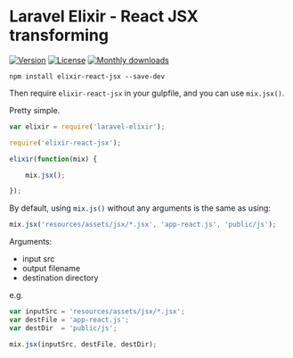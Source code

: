 # Laravel Elixir - React JSX transforming

[![Version](https://img.shields.io/npm/v/elixir-react-jsx.svg?style=flat-square)](https://www.npmjs.com/package/elixir-react-jsx) 
 [![License](https://img.shields.io/npm/l/elixir-react-jsx.svg?style=flat-square)](https://www.npmjs.com/package/elixir-react-jsx)
 [![Monthly downloads](https://img.shields.io/npm/dm/elixir-react-jsx.svg?style=flat-square)](https://www.npmjs.com/package/elixir-react-jsx) 

`npm install elixir-react-jsx --save-dev`

Then require `elixir-react-jsx` in your gulpfile, and you can use `mix.jsx()`.

Pretty simple.

```js
var elixir = require('laravel-elixir');

require('elixir-react-jsx');

elixir(function(mix) {

    mix.jsx();

});
```

By default, using `mix.js()` without any arguments is the same as using:

```js
mix.jsx('resources/assets/jsx/*.jsx', 'app-react.js', 'public/js');
```

Arguments:

 - input src
 - output filename
 - destination directory

e.g.

```js
var inputSrc = 'resources/assets/jsx/*.jsx';
var destFile = 'app-react.js';
var destDir  = 'public/js';

mix.jsx(inputSrc, destFile, destDir);
```


